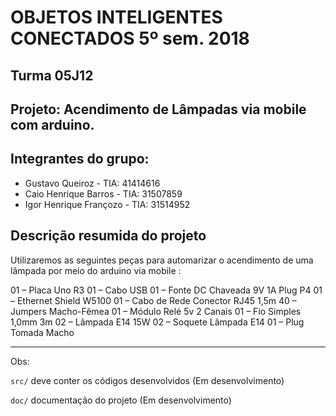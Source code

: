 # OBJETOS INTELIGENTES CONECTADOS 5º sem. 2018

## Turma 05J12
## Projeto: Acendimento de Lâmpadas via mobile com arduino.
## Integrantes do grupo:
* Gustavo Queiroz - TIA: 41414616
* Caio Henrique Barros - TIA: 31507859
* Igor Henrique Françozo - TIA: 31514952


## Descrição resumida do projeto

Utilizaremos as seguintes peças para automarizar o acendimento de uma lâmpada por meio do arduino via mobile :

01 – Placa Uno R3
01 – Cabo USB
01 – Fonte DC Chaveada 9V 1A Plug P4
01 – Ethernet Shield W5100
01 – Cabo de Rede Conector RJ45 1,5m
40 – Jumpers Macho-Fêmea
01 – Módulo Relé 5v 2 Canais
01 – Fio Simples 1,0mm 3m
02 – Lâmpada E14 15W
02 – Soquete Lâmpada E14
01 – Plug Tomada Macho
_______________________________________
Obs:

`src/` deve conter os códigos desenvolvidos (Em desenvolvimento)

`doc/` documentação do projeto (Em desenvolvimento)

